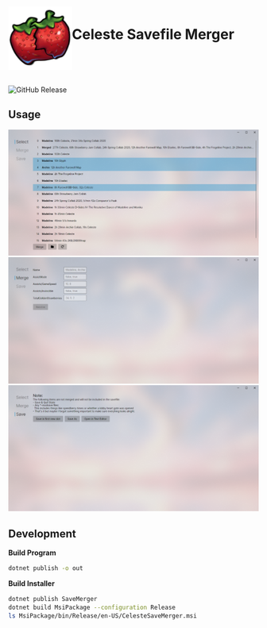 ﻿<img src="./docs/icon.png" align="left" height="128px" alt="two strawberries, getting merged together">

# Celeste Savefile Merger

<br clear="left" />
<br />

![GitHub Release](https://img.shields.io/github/v/release/jakobhellermann/CelesteSavefileMerger?label=Download&link=https%3A%2F%2Fgithub.com%2Fjakobhellermann%2FCelesteSavefileMerger%2Freleases%2F)

## Usage

![select screen](./docs/select.png)
![merge screen](./docs/merge.png)
![save screen](./docs/save.png)

## Development

**Build Program**

```sh
dotnet publish -o out
```

**Build Installer**

```sh
dotnet publish SaveMerger
dotnet build MsiPackage --configuration Release
ls MsiPackage/bin/Release/en-US/CelesteSaveMerger.msi
```
